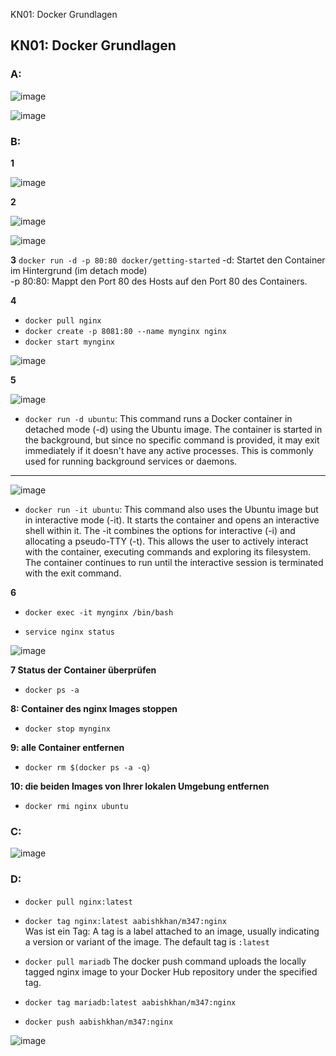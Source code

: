 KN01: Docker Grundlagen

## KN01: Docker Grundlagen

### A:

![image](https://github.com/aabishtkhh/M347-Dienst_mit_Container_anwenden/KN01/Docker-Container.png)<br/>

![image](https://github.com/aabishtkhh/M347-Dienst_mit_Container_anwenden/KN01/Docker-Image.png)<br/>

### B:

<b>1</b>

![image](https://github.com/aabishtkhh/M347-Dienst_mit_Container_anwenden/KN01/Version.png)<br/>

<b>2</b>

![image](https://github.com/aabishtkhh/M347-Dienst_mit_Container_anwenden/KN01/Docker-Search-Ubuntu.png)<br/>

![image](https://github.com/aabishtkhh/M347-Dienst_mit_Container_anwenden/KN01/Docker-Search-Nginx.png)<br/>

<b>3</b>
`docker run -d -p 80:80 docker/getting-started`
-d: Startet den Container im Hintergrund (im detach mode) <br/>
-p 80:80: Mappt den Port 80 des Hosts auf den Port 80 des Containers.<br/>

<b>4</b>

- `docker pull nginx`
- `docker create -p 8081:80 --name mynginx nginx`
- `docker start mynginx`

![image](https://github.com/aabishtkhh/M347-Dienst_mit_Container_anwenden/KN01/Nginx-5.png)<br/>

<b>5</b>

![image](https://github.com/aabishtkhh/M347-Dienst_mit_Container_anwenden/KN01/5-Ubuntu-image.png)<br/>

- `docker run -d ubuntu`: This command runs a Docker container in detached mode (-d) using the Ubuntu image.
  The container is started in the background, but since no specific command is provided, it may exit immediately if it doesn't have any active processes. This is commonly used for running background services or daemons.

---

![image](https://github.com/aabishtkhh/M347-Dienst_mit_Container_anwenden/KN01/5-Ubuntu-Shell.png)<br/>

- `docker run -it ubuntu`: This command also uses the Ubuntu image but in interactive mode (-it). It starts the container and opens an interactive shell within it. The -it combines the options for interactive (-i) and allocating a pseudo-TTY (-t). This allows the user to actively interact with the container, executing commands and exploring its filesystem. The container continues to run until the interactive session is terminated with the exit command.

<b>6</b>

- `docker exec -it mynginx /bin/bash`

- `service nginx status`

![image](https://github.com/aabishtkhh/M347-Dienst_mit_Container_anwenden/KN01/NGINX-Status.png)<br/>

<b>7 Status der Container überprüfen</b>

- `docker ps -a`

<b>8: Container des nginx Images stoppen</b>

- `docker stop mynginx`

<b>9: alle Container entfernen</b>

- `docker rm $(docker ps -a -q)`

<b>10: die beiden Images von Ihrer lokalen Umgebung entfernen</b>

- `docker rmi nginx ubuntu`

### C:

![image](https://github.com/aabishtkhh/M347-Dienst_mit_Container_anwenden/KN01/Docker-Hub-Repo.png)<br/>

### D:

- `docker pull nginx:latest`

- `docker tag nginx:latest aabishkhan/m347:nginx`
  </br>
  Was ist ein Tag:
  A tag is a label attached to an image, usually indicating a version or variant of the image. The default tag is `:latest`

- `docker pull mariadb`
  The docker push command uploads the locally tagged nginx image to your Docker Hub repository under the specified tag.

- `docker tag mariadb:latest aabishkhan/m347:nginx`

- `docker push aabishkhan/m347:nginx`

![image](https://github.com/aabishtkhh/M347-Dienst_mit_Container_anwenden/KN01/Docker-Hub-Repo-Tag.png)<br/>
